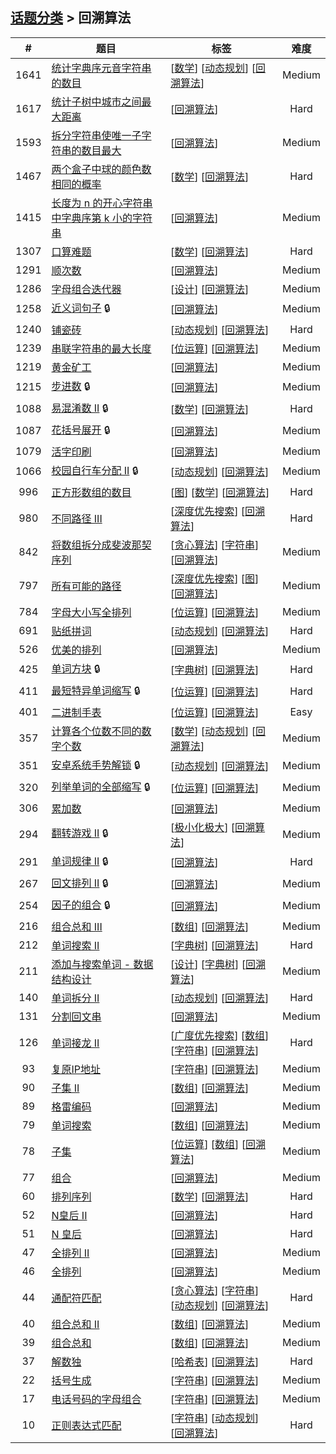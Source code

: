 <!--|This file generated by command(leetcode tag); DO NOT EDIT.            |-->
<!--+----------------------------------------------------------------------+-->
<!--|@author    openset <openset.wang@gmail.com>                           |-->
<!--|@link      https://github.com/openset                                 |-->
<!--|@home      https://github.com/openset/leetcode                        |-->
<!--+----------------------------------------------------------------------+-->

## [话题分类](../README.md) > 回溯算法

| # | 题目 | 标签 | 难度 |
| :-: | - | - | :-: |
| 1641 | [统计字典序元音字符串的数目](../../problems/count-sorted-vowel-strings) | [[数学](../math/README.md)] [[动态规划](../dynamic-programming/README.md)] [[回溯算法](../backtracking/README.md)]  | Medium |
| 1617 | [统计子树中城市之间最大距离](../../problems/count-subtrees-with-max-distance-between-cities) | [[回溯算法](../backtracking/README.md)]  | Hard |
| 1593 | [拆分字符串使唯一子字符串的数目最大](../../problems/split-a-string-into-the-max-number-of-unique-substrings) | [[回溯算法](../backtracking/README.md)]  | Medium |
| 1467 | [两个盒子中球的颜色数相同的概率](../../problems/probability-of-a-two-boxes-having-the-same-number-of-distinct-balls) | [[数学](../math/README.md)] [[回溯算法](../backtracking/README.md)]  | Hard |
| 1415 | [长度为 n 的开心字符串中字典序第 k 小的字符串](../../problems/the-k-th-lexicographical-string-of-all-happy-strings-of-length-n) | [[回溯算法](../backtracking/README.md)]  | Medium |
| 1307 | [口算难题](../../problems/verbal-arithmetic-puzzle) | [[数学](../math/README.md)] [[回溯算法](../backtracking/README.md)]  | Hard |
| 1291 | [顺次数](../../problems/sequential-digits) | [[回溯算法](../backtracking/README.md)]  | Medium |
| 1286 | [字母组合迭代器](../../problems/iterator-for-combination) | [[设计](../design/README.md)] [[回溯算法](../backtracking/README.md)]  | Medium |
| 1258 | [近义词句子](../../problems/synonymous-sentences) 🔒 | [[回溯算法](../backtracking/README.md)]  | Medium |
| 1240 | [铺瓷砖](../../problems/tiling-a-rectangle-with-the-fewest-squares) | [[动态规划](../dynamic-programming/README.md)] [[回溯算法](../backtracking/README.md)]  | Hard |
| 1239 | [串联字符串的最大长度](../../problems/maximum-length-of-a-concatenated-string-with-unique-characters) | [[位运算](../bit-manipulation/README.md)] [[回溯算法](../backtracking/README.md)]  | Medium |
| 1219 | [黄金矿工](../../problems/path-with-maximum-gold) | [[回溯算法](../backtracking/README.md)]  | Medium |
| 1215 | [步进数](../../problems/stepping-numbers) 🔒 | [[回溯算法](../backtracking/README.md)]  | Medium |
| 1088 | [易混淆数 II](../../problems/confusing-number-ii) 🔒 | [[数学](../math/README.md)] [[回溯算法](../backtracking/README.md)]  | Hard |
| 1087 | [花括号展开](../../problems/brace-expansion) 🔒 | [[回溯算法](../backtracking/README.md)]  | Medium |
| 1079 | [活字印刷](../../problems/letter-tile-possibilities) | [[回溯算法](../backtracking/README.md)]  | Medium |
| 1066 | [校园自行车分配 II](../../problems/campus-bikes-ii) 🔒 | [[动态规划](../dynamic-programming/README.md)] [[回溯算法](../backtracking/README.md)]  | Medium |
| 996 | [正方形数组的数目](../../problems/number-of-squareful-arrays) | [[图](../graph/README.md)] [[数学](../math/README.md)] [[回溯算法](../backtracking/README.md)]  | Hard |
| 980 | [不同路径 III](../../problems/unique-paths-iii) | [[深度优先搜索](../depth-first-search/README.md)] [[回溯算法](../backtracking/README.md)]  | Hard |
| 842 | [将数组拆分成斐波那契序列](../../problems/split-array-into-fibonacci-sequence) | [[贪心算法](../greedy/README.md)] [[字符串](../string/README.md)] [[回溯算法](../backtracking/README.md)]  | Medium |
| 797 | [所有可能的路径](../../problems/all-paths-from-source-to-target) | [[深度优先搜索](../depth-first-search/README.md)] [[图](../graph/README.md)] [[回溯算法](../backtracking/README.md)]  | Medium |
| 784 | [字母大小写全排列](../../problems/letter-case-permutation) | [[位运算](../bit-manipulation/README.md)] [[回溯算法](../backtracking/README.md)]  | Medium |
| 691 | [贴纸拼词](../../problems/stickers-to-spell-word) | [[动态规划](../dynamic-programming/README.md)] [[回溯算法](../backtracking/README.md)]  | Hard |
| 526 | [优美的排列](../../problems/beautiful-arrangement) | [[回溯算法](../backtracking/README.md)]  | Medium |
| 425 | [单词方块](../../problems/word-squares) 🔒 | [[字典树](../trie/README.md)] [[回溯算法](../backtracking/README.md)]  | Hard |
| 411 | [最短特异单词缩写](../../problems/minimum-unique-word-abbreviation) 🔒 | [[位运算](../bit-manipulation/README.md)] [[回溯算法](../backtracking/README.md)]  | Hard |
| 401 | [二进制手表](../../problems/binary-watch) | [[位运算](../bit-manipulation/README.md)] [[回溯算法](../backtracking/README.md)]  | Easy |
| 357 | [计算各个位数不同的数字个数](../../problems/count-numbers-with-unique-digits) | [[数学](../math/README.md)] [[动态规划](../dynamic-programming/README.md)] [[回溯算法](../backtracking/README.md)]  | Medium |
| 351 | [安卓系统手势解锁](../../problems/android-unlock-patterns) 🔒 | [[动态规划](../dynamic-programming/README.md)] [[回溯算法](../backtracking/README.md)]  | Medium |
| 320 | [列举单词的全部缩写](../../problems/generalized-abbreviation) 🔒 | [[位运算](../bit-manipulation/README.md)] [[回溯算法](../backtracking/README.md)]  | Medium |
| 306 | [累加数](../../problems/additive-number) | [[回溯算法](../backtracking/README.md)]  | Medium |
| 294 | [翻转游戏 II](../../problems/flip-game-ii) 🔒 | [[极小化极大](../minimax/README.md)] [[回溯算法](../backtracking/README.md)]  | Medium |
| 291 | [单词规律 II](../../problems/word-pattern-ii) 🔒 | [[回溯算法](../backtracking/README.md)]  | Hard |
| 267 | [回文排列 II](../../problems/palindrome-permutation-ii) 🔒 | [[回溯算法](../backtracking/README.md)]  | Medium |
| 254 | [因子的组合](../../problems/factor-combinations) 🔒 | [[回溯算法](../backtracking/README.md)]  | Medium |
| 216 | [组合总和 III](../../problems/combination-sum-iii) | [[数组](../array/README.md)] [[回溯算法](../backtracking/README.md)]  | Medium |
| 212 | [单词搜索 II](../../problems/word-search-ii) | [[字典树](../trie/README.md)] [[回溯算法](../backtracking/README.md)]  | Hard |
| 211 | [添加与搜索单词 - 数据结构设计](../../problems/design-add-and-search-words-data-structure) | [[设计](../design/README.md)] [[字典树](../trie/README.md)] [[回溯算法](../backtracking/README.md)]  | Medium |
| 140 | [单词拆分 II](../../problems/word-break-ii) | [[动态规划](../dynamic-programming/README.md)] [[回溯算法](../backtracking/README.md)]  | Hard |
| 131 | [分割回文串](../../problems/palindrome-partitioning) | [[回溯算法](../backtracking/README.md)]  | Medium |
| 126 | [单词接龙 II](../../problems/word-ladder-ii) | [[广度优先搜索](../breadth-first-search/README.md)] [[数组](../array/README.md)] [[字符串](../string/README.md)] [[回溯算法](../backtracking/README.md)]  | Hard |
| 93 | [复原IP地址](../../problems/restore-ip-addresses) | [[字符串](../string/README.md)] [[回溯算法](../backtracking/README.md)]  | Medium |
| 90 | [子集 II](../../problems/subsets-ii) | [[数组](../array/README.md)] [[回溯算法](../backtracking/README.md)]  | Medium |
| 89 | [格雷编码](../../problems/gray-code) | [[回溯算法](../backtracking/README.md)]  | Medium |
| 79 | [单词搜索](../../problems/word-search) | [[数组](../array/README.md)] [[回溯算法](../backtracking/README.md)]  | Medium |
| 78 | [子集](../../problems/subsets) | [[位运算](../bit-manipulation/README.md)] [[数组](../array/README.md)] [[回溯算法](../backtracking/README.md)]  | Medium |
| 77 | [组合](../../problems/combinations) | [[回溯算法](../backtracking/README.md)]  | Medium |
| 60 | [排列序列](../../problems/permutation-sequence) | [[数学](../math/README.md)] [[回溯算法](../backtracking/README.md)]  | Hard |
| 52 | [N皇后 II](../../problems/n-queens-ii) | [[回溯算法](../backtracking/README.md)]  | Hard |
| 51 | [N 皇后](../../problems/n-queens) | [[回溯算法](../backtracking/README.md)]  | Hard |
| 47 | [全排列 II](../../problems/permutations-ii) | [[回溯算法](../backtracking/README.md)]  | Medium |
| 46 | [全排列](../../problems/permutations) | [[回溯算法](../backtracking/README.md)]  | Medium |
| 44 | [通配符匹配](../../problems/wildcard-matching) | [[贪心算法](../greedy/README.md)] [[字符串](../string/README.md)] [[动态规划](../dynamic-programming/README.md)] [[回溯算法](../backtracking/README.md)]  | Hard |
| 40 | [组合总和 II](../../problems/combination-sum-ii) | [[数组](../array/README.md)] [[回溯算法](../backtracking/README.md)]  | Medium |
| 39 | [组合总和](../../problems/combination-sum) | [[数组](../array/README.md)] [[回溯算法](../backtracking/README.md)]  | Medium |
| 37 | [解数独](../../problems/sudoku-solver) | [[哈希表](../hash-table/README.md)] [[回溯算法](../backtracking/README.md)]  | Hard |
| 22 | [括号生成](../../problems/generate-parentheses) | [[字符串](../string/README.md)] [[回溯算法](../backtracking/README.md)]  | Medium |
| 17 | [电话号码的字母组合](../../problems/letter-combinations-of-a-phone-number) | [[字符串](../string/README.md)] [[回溯算法](../backtracking/README.md)]  | Medium |
| 10 | [正则表达式匹配](../../problems/regular-expression-matching) | [[字符串](../string/README.md)] [[动态规划](../dynamic-programming/README.md)] [[回溯算法](../backtracking/README.md)]  | Hard |
